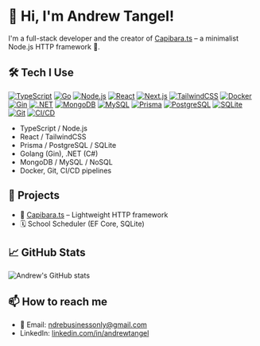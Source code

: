 # 👋 Hi, I'm Andrew Tangel!

I'm a full-stack developer and the creator of [Capibara.ts](https://www.npmjs.com/package/capibara.ts) – a minimalist Node.js HTTP framework 🦫.

## 🛠 Tech I Use

[![TypeScript](https://img.shields.io/badge/typescript-blue?style=flat-square)](https://www.typescriptlang.org/)
[![Go](https://img.shields.io/badge/go-00ADD8?style=flat-square&logo=go&logoColor=white)](https://go.dev/)
[![Node.js](https://img.shields.io/badge/node.js-339933?style=flat-square&logo=nodedotjs&logoColor=white)](https://nodejs.org/)
[![React](https://img.shields.io/badge/react-61DAFB?style=flat-square&logo=react&logoColor=black)](https://reactjs.org/)
[![Next.js](https://img.shields.io/badge/next.js-000000?style=flat-square&logo=nextdotjs&logoColor=white)](https://nextjs.org/)
[![TailwindCSS](https://img.shields.io/badge/tailwindcss-06B6D4?style=flat-square&logo=tailwindcss&logoColor=white)](https://tailwindcss.com/)
[![Docker](https://img.shields.io/badge/docker-2496ED?style=flat-square&logo=docker&logoColor=white)](https://www.docker.com/)
[![Gin](https://img.shields.io/badge/gin%20web%20framework-00ADD8?style=flat-square&logo=go&logoColor=white)](https://gin-gonic.com/)
[![.NET](https://img.shields.io/badge/.NET-512BD4?style=flat-square&logo=dotnet&logoColor=white)](https://dotnet.microsoft.com/)
[![MongoDB](https://img.shields.io/badge/mongodb-47A248?style=flat-square&logo=mongodb&logoColor=white)](https://www.mongodb.com/)
[![MySQL](https://img.shields.io/badge/mysql-4479A1?style=flat-square&logo=mysql&logoColor=white)](https://www.mysql.com/)
[![Prisma](https://img.shields.io/badge/prisma-2D3748?style=flat-square&logo=prisma&logoColor=white)](https://www.prisma.io/)
[![PostgreSQL](https://img.shields.io/badge/postgresql-4169E1?style=flat-square&logo=postgresql&logoColor=white)](https://www.postgresql.org/)
[![SQLite](https://img.shields.io/badge/sqlite-003B57?style=flat-square&logo=sqlite&logoColor=white)](https://www.sqlite.org/)
[![Git](https://img.shields.io/badge/git-F05032?style=flat-square&logo=git&logoColor=white)](https://git-scm.com/)
[![CI/CD](https://img.shields.io/badge/ci%2Fcd-blue?style=flat-square)](https://en.wikipedia.org/wiki/CI/CD)


- TypeScript / Node.js  
- React / TailwindCSS  
- Prisma / PostgreSQL / SQLite  
- Golang (Gin), .NET (C#)  
- MongoDB / MySQL / NoSQL  
- Docker, Git, CI/CD pipelines  

## 🚀 Projects

- 🔧 [Capibara.ts](https://github.com/AnonymousAN21/capibara.ts) – Lightweight HTTP framework  
- 🗓️ School Scheduler (EF Core, SQLite)

## 📈 GitHub Stats

![Andrew's GitHub stats](https://github-readme-stats.vercel.app/api?username=AnonymousAN21&show_icons=true&theme=radical)

## 📫 How to reach me

- 📧 Email: [ndrebusinessonly@gmail.com](mailto:ndrebusinessonly@gmail.com)
- LinkedIn: [linkedin.com/in/andrewtangel](https://linkedin.com/in/andrewtangel)
